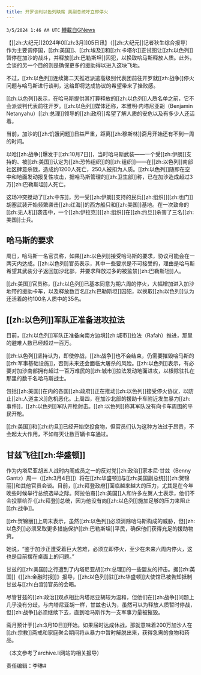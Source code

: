 ```yaml
---
title: 开罗谈判以色列缺席 美副总统吁立即停火
---
```

`3/5/2024 1:46 AM UTC` [轉載自GNews](https://gnews.org/articles/2365398)

【[[zh:大纪元]]2024年0[[zh:3月]]05日讯】（[[zh:大纪元]]记者秋生综合报导）作为主要调停国，[[zh:美国]]、[[zh:埃及]]和[[zh:卡塔尔]]正试图让[[zh:以色列]]暂停在加沙的战斗，并释放[[zh:巴勒斯坦]]囚犯，以换取哈马斯释放人质。此外，会谈的另一个目的则是确保更多的援助得以进入这块飞地。

不过，[[zh:以色列]]连续第二天推迟派遣高级别代表团前往开罗就[[zh:战争]]停火问题与哈马斯进行谈判，这给即将达成协议的希望带来了挫败感。

[[zh:以色列]]表示，在哈马斯提供其打算释放的[[zh:以色列]]人质名单之前，它不会派谈判代表前往开罗。[[zh:以色列]]媒体还称，本雅明‧内塔尼亚胡（Benjamin Netanyahu）[[zh:总理]]领导的[[zh:政府]]希望了解人质的安危以及有多少人还活着。

当前，加沙的[[zh:饥饿问题]]日益严重，距离[[zh:穆斯林]]斋月开始还有不到一周的时间。

以哈[[zh:战争]]爆发于[[zh:10月7日]]，当时哈马斯武装——一个受[[zh:伊朗]]支持的、被[[zh:美国]]认定为[[zh:恐怖组织]]的[[zh:组织]]——在[[zh:以色列]]南部社区肆意杀戮，造成约1200人死亡，250人被扣为人质。[[zh:以色列]]随即在空中和地面发动报复性攻击，据哈马斯管理的[[zh:卫生部]]称，已在加沙造成超过3万[[zh:巴勒斯坦]]人死亡。

这场冲突搅动了[[zh:中东]]，另一受[[zh:伊朗]]支持的民兵[[zh:组织]][[zh:也门]]胡塞武装开始频繁袭击[[zh:红海]]的西方船只和[[zh:美国]]基地。在一次致命的[[zh:无人机]]袭击中，一个[[zh:伊拉克]][[zh:组织]]在[[zh:约旦]]杀害了三名[[zh:美国]]士兵。

## 哈马斯的要求

周日，哈马斯一名官员称，如果[[zh:以色列]]接受哈马斯的要求，协议可能会在一两天内达成。[[zh:以色列]]官员表示，其中一些要求是不可接受的，理由是哈马斯希望其武装分子返回加沙北部，并要求释放过多的被监禁[[zh:巴勒斯坦]]人。

[[zh:美国]]官员称，[[zh:以色列]]已基本同意为期六周的停火，大幅增加进入加沙地带的援助卡车，以及释放数百名[[zh:巴勒斯坦]]囚犯，以换取[[zh:以色列]]认为还活着的约100名人质中的35名。

## [[zh:以色列]]军队正准备进攻拉法

目前，[[zh:以色列]]军队正准备向南方边境[[zh:城市]]拉法（Rafah）推进，那里的避难人数已经超过一百万。

[[zh:以色列]]坚持认为，即使停战，[[zh:战争]]也不会结束，仍需要摧毁哈马斯的[[zh:军事基础设施]]，否则未来还会面临大屠杀的风险。[[zh:以色列]]表示，有必要对加沙南部拥有超过一百万难民的[[zh:城市]]拉法发动地面进攻，以根除驻扎在那里的数千名哈马斯战士。

包括[[zh:美国]]在内的各国[[zh:政府]]正在推动[[zh:以色列]]接受停火协议，以防止[[zh:人道主义]]危机恶化。上周四，在加沙北部的援助卡车附近发生暴力[[zh:事件]]，[[zh:以色列]]军队开枪射击。[[zh:以色列]]称其军队没有向卡车周围的平民开枪。

[[zh:美国]]和[[zh:约旦]]已经开始空投食物，但官员们认为这种方法过于昂贵，不会起太大作用，不如每天让数百辆卡车通过。

## 甘兹飞往[[zh:华盛顿]]

作为内塔尼亚胡五人战时内阁成员之一的反对党[[zh:政治]]家本尼‧甘兹（Benny Gantz）周一（[[zh:3月4日]]）将在[[zh:华盛顿]]与[[zh:美国副总统]][[zh:贺锦丽]]和其他官员会谈。目前，[[zh:拜登政府]]面临越来越大的压力，尤其是在今年晚些时候举行总统选举之际。阿拉伯裔[[zh:美国]]人和许多左翼人士表示，他们不会投票给乔‧[[zh:拜登]]总统，因为他没有向[[zh:以色列]]施加足够的压力来阻止[[zh:战争]]。

[[zh:贺锦丽]]上周末表示，虽然[[zh:以色列]]必须消除哈马斯构成的威胁，但[[zh:以色列]]必须采取更多措施保护[[zh:巴勒斯坦]]平民，确保他们获得充足的援助物资。

她说，“鉴于加沙正遭受着巨大苦难，必须立即停火，至少在未来六周内停火，这也是目前摆在桌面上的问题。”

甘兹的[[zh:美国]]之行遭到了内塔尼亚胡[[zh:总理]]的一些盟友的抨击。据[[zh:英国]]《[[zh:金融时报]]》报导，[[zh:以色列]]驻[[zh:华盛顿]]大使馆已被告知抵制甘兹与[[zh:白宫]]官员的会晤。

尽管甘兹的[[zh:政治]]观点相比内塔尼亚胡较为温和，但他们在[[zh:战争]]问题上几乎没有分歧。与内塔尼亚胡一样，甘兹也认为，虽然可以为释放人质暂时停战，但[[zh:战争]]必须继续下去，直到哈马斯作为一支军事力量被摧毁。

斋月预计于[[zh:3月10日]]开始。如果届时达成休战，那就意味着200万加沙人在[[zh:宗教]]斋戒和家庭聚会期间将从暴力中暂时解脱出来，获得急需的食物和药品。

（本文参考了archive.li网站的相关报导）

责任编辑：李琳#
